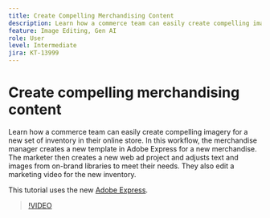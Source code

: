 ```yaml
---
title: Create Compelling Merchandising Content
description: Learn how a commerce team can easily create compelling imagery for a new set of inventory in their online store
feature: Image Editing, Gen AI
role: User
level: Intermediate
jira: KT-13999
---
```

# Create compelling merchandising content

Learn how a commerce team can easily create compelling imagery for a new set of inventory in their online store. In this workflow, the merchandise manager creates a new template in Adobe Express for a new merchandise. The marketer then creates a new web ad project and adjusts text and images from on-brand libraries to meet their needs. They also edit a marketing video for the new inventory.

This tutorial uses the new [Adobe Express](https://www.adobe.com/express/).

>[!VIDEO](https://video.tv.adobe.com/v/3424458?quality=12&learn=on&hidetitle=true)
